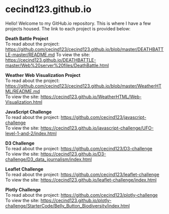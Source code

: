 # cecind123.github.io

Hello! Welcome to my GitHub.io repository. This is where I have a few projects housed. The link to each project is provided below:

**Death Battle Project**  
To read about the project: https://github.com/cecind123/cecind123.github.io/blob/master/DEATHBATTLE-master/README.md
To view the site: https://cecind123.github.io/DEATHBATTLE-master/Web%20server%20files/DeathBattle.html

**Weather Web Visualization Project**  
To read about the project: https://github.com/cecind123/cecind123.github.io/blob/master/WeatherHTML/README.md  
To view the site: https://cecind123.github.io/WeatherHTML/Web-Visualization.html

**JavaScript Challenge**  
To read about the project: https://github.com/cecind123/javascript-challenge    
To view the site: https://cecind123.github.io/javascript-challenge/UFO-level-1-and-2/index.html

**D3 Challenge**  
To read about the project: https://github.com/cecind123/D3-challenge   
To view the site: https://cecind123.github.io/D3-challenge/D3_data_journalism/index.html

**Leaflet Challenge**  
To read about the project: https://github.com/cecind123/leaflet-challenge    
To view the site: https://cecind123.github.io/leaflet-challenge/index.html

**Plotly Challenge**  
To read about the project: https://github.com/cecind123/plotly-challenge    
To view the site: https://cecind123.github.io/plotly-challenge/StarterCode/Belly_Button_Biodiversity/index.html
